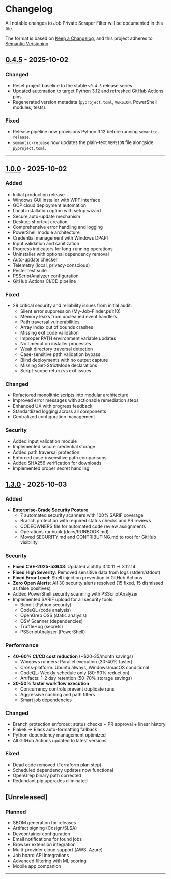 # Changelog

All notable changes to Job Private Scraper Filter will be documented in this file.

The format is based on [Keep a Changelog](https://keepachangelog.com/en/1.0.0/),
and this project adheres to [Semantic Versioning](https://semver.org/spec/v2.0.0.html).

## [0.4.5] - 2025-10-02

### Changed
- Reset project baseline to the stable `v0.4.5` release series.
- Updated automation to target Python 3.12 and refreshed GitHub Actions pins.
- Regenerated version metadata (`pyproject.toml`, `VERSION`, PowerShell modules, tests).

### Fixed
- Release pipeline now provisions Python 3.12 before running `semantic-release`.
- `semantic-release` now updates the plain-text `VERSION` file alongside `pyproject.toml`.

---

## [1.0.0] - 2025-10-02

### Added
- Initial production release
- Windows GUI installer with WPF interface
- GCP cloud deployment automation
- Local installation option with setup wizard
- Secure auto-update mechanism
- Desktop shortcut creation
- Comprehensive error handling and logging
- PowerShell module architecture
- Credential management with Windows DPAPI
- Input validation and sanitization
- Progress indicators for long-running operations
- Uninstaller with optional dependency removal
- Auto-update checker
- Telemetry (local, privacy-conscious)
- Pester test suite
- PSScriptAnalyzer configuration
- GitHub Actions CI/CD pipeline

### Fixed
- 28 critical security and reliability issues from initial audit:
  - Silent error suppression (My-Job-Finder.ps1:10)
  - Memory leaks from uncleaned event handlers
  - Path traversal vulnerabilities
  - Array index out of bounds crashes
  - Missing exit code validation
  - Improper PATH environment variable updates
  - No timeout on installer processes
  - Weak directory traversal detection
  - Case-sensitive path validation bypass
  - Blind deployments with no output capture
  - Missing Set-StrictMode declarations
  - Script-scope return vs exit issues

### Changed
- Refactored monolithic scripts into modular architecture
- Improved error messages with actionable remediation steps
- Enhanced UX with progress feedback
- Standardized logging across all components
- Centralized configuration management

### Security
- Added input validation module
- Implemented secure credential storage
- Added path traversal protection
- Enforced case-insensitive path comparisons
- Added SHA256 verification for downloads
- Implemented proper secret handling

## [1.3.0] - 2025-10-03

### Added
- **Enterprise-Grade Security Posture**
  - 7 automated security scanners with 100% SARIF coverage
  - Branch protection with required status checks and PR reviews
  - CODEOWNERS file for automated code review assignments
  - Operations runbook (docs/RUNBOOK.md)
  - Moved SECURITY.md and CONTRIBUTING.md to root for GitHub visibility

### Security
- **Fixed CVE-2025-53643**: Updated aiohttp 3.10.11 → 3.12.14
- **Fixed High Severity**: Removed sensitive data from logs (stderr/stdout)
- **Fixed Error Level**: Shell injection prevention in GitHub Actions
- **Zero Open Alerts**: All 30 security alerts resolved (15 fixed, 15 dismissed as false positives)
- Added PowerShell security scanning with PSScriptAnalyzer
- Implemented SARIF upload for all security tools:
  - Bandit (Python security)
  - CodeQL (code analysis)
  - OpenGrep OSS (static analysis)
  - OSV Scanner (dependencies)
  - TruffleHog (secrets)
  - PSScriptAnalyzer (PowerShell)

### Performance
- **40-60% CI/CD cost reduction** (~$20-35/month savings)
  - Windows runners: Parallel execution (30-40% faster)
  - Cross-platform: Ubuntu always, Windows/macOS conditional
  - CodeQL: Weekly schedule only (80-90% reduction)
  - Artifacts: 1-2 day retention (50-70% storage savings)
- **30-50% faster workflow execution**
  - Concurrency controls prevent duplicate runs
  - Aggressive caching and path filters
  - Smart job dependencies

### Changed
- Branch protection enforced: status checks + PR approval + linear history
- Flake8 → Black auto-formatting fallback
- Python dependency management optimized
- All GitHub Actions updated to latest versions

### Fixed
- Dead code removed (Terraform plan step)
- Scheduled dependency updates now functional
- OpenGrep binary path corrected
- Redundant pip upgrades eliminated

## [Unreleased]

### Planned
- SBOM generation for releases
- Artifact signing (Cosign/SLSA)
- Devcontainer configuration
- Email notifications for found jobs
- Browser extension integration
- Multi-provider cloud support (AWS, Azure)
- Job board API integrations
- Advanced filtering with ML scoring
- Mobile app companion

---

[0.4.5]: https://github.com/cboyd0319/job-private-scraper-filter/releases/tag/v0.4.5
[1.0.0]: https://github.com/cboyd0319/job-private-scraper-filter/releases/tag/v1.0.0
[1.3.0]: https://github.com/cboyd0319/job-private-scraper-filter/releases/tag/v1.3.0
